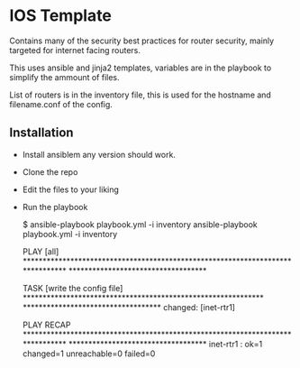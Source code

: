 # IOS Template
Contains many of the security best practices for router security, mainly targeted for internet facing routers.

This uses ansible and jinja2 templates, variables are in the playbook to simplify the ammount of files.

List of routers is in the inventory file, this is used for the hostname and filename.conf of the config.

## Installation

- Install ansiblem any version should work.
- Clone the repo
- Edit the files to your liking
- Run the playbook

    $ ansible-playbook playbook.yml -i inventory
    ansible-playbook playbook.yml -i inventory
    
    PLAY [all] *******************************************************************************  ***********************************
    
    TASK [write the config file] *************************************************************  ***********************************
    changed: [inet-rtr1]
    
    PLAY RECAP *******************************************************************************  ***********************************
    inet-rtr1                  : ok=1    changed=1    unreachable=0    failed=0
